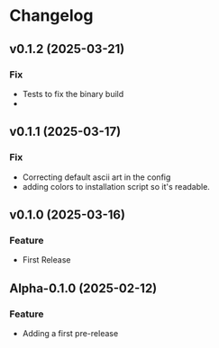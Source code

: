 # Changelog

## v0.1.2 (2025-03-21)

### Fix
- Tests to fix the binary build
-

## v0.1.1 (2025-03-17)

### Fix
- Correcting default ascii art in the config
- adding colors to installation script so it's readable.

## v0.1.0 (2025-03-16)

### Feature
- First Release

## Alpha-0.1.0 (2025-02-12)

### Feature
- Adding a first pre-release
